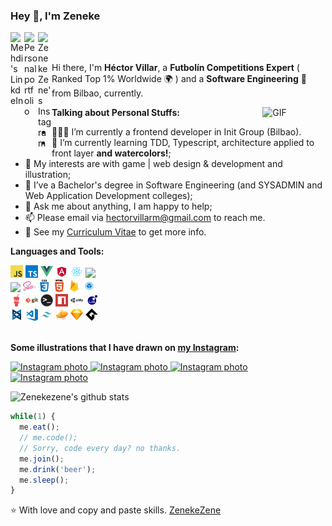 ### Hey 👋, I'm Zeneke

<a href="https://www.linkedin.com/in/hectorvillarm/">
  <img align="left" alt="Mehdi's LinkdeIn" width="22px" src="https://cdn.jsdelivr.net/npm/simple-icons@v3/icons/linkedin.svg" />
</a>
<a href="https://www.hectorvillar.com">
  <img align="left" alt="Personal portfolio" width="22px" src="https://cdn.jsdelivr.net/npm/simple-icons@3.1.0/icons/googlechrome.svg" />
</a>
<a href="https://www.instagram.com/zenekezene/">
  <img align="left" alt="ZenekeZene's Instagram" width="22px" src="https://cdn.jsdelivr.net/npm/simple-icons@v3/icons/instagram.svg" />
</a>

<br />
<br />

Hi there, I'm **Héctor Villar**, a **Futbolín Competitions Expert** ( Ranked Top 1% Worldwide 🌍 ) and a **Software Engineering** 🚀 from Bilbao, currently. 

  <img align="right" alt="GIF" width="20%" src="https://media.giphy.com/media/Q7SKqn3G97xpmfSOvG/giphy.gif" />

**Talking about Personal Stuffs:**

- 👨🏽‍💻 I’m currently a frontend developer in Init Group (Bilbao).
- 🌱 I’m currently learning TDD, Typescript, architecture applied to front layer **and watercolors!**; 
- 🤔 My interests are with game | web design & development and illustration;
- 💼 I’ve a Bachelor's degree in Software Engineering (and SYSADMIN and Web Application Development colleges);
- 💬 Ask me about anything, I am happy to help;
- 📫 Please email via hectorvillarm@gmail.com to reach me.
- 📝 See my [Curriculum Vitae](http://hectorvillar.com/Publish/CV.pdf) to get more info.

**Languages and Tools:**  

<code><img height="20" src="https://raw.githubusercontent.com/github/explore/80688e429a7d4ef2fca1e82350fe8e3517d3494d/topics/javascript/javascript.png"></code>
<code><img height="20" src="https://raw.githubusercontent.com/github/explore/80688e429a7d4ef2fca1e82350fe8e3517d3494d/topics/typescript/typescript.png"></code>
<code><img height="20" src="https://raw.githubusercontent.com/github/explore/80688e429a7d4ef2fca1e82350fe8e3517d3494d/topics/vue/vue.png"></code>
<code><img height="20" src="https://raw.githubusercontent.com/github/explore/80688e429a7d4ef2fca1e82350fe8e3517d3494d/topics/angular/angular.png"></code>
<code><img height="20" src="https://raw.githubusercontent.com/github/explore/80688e429a7d4ef2fca1e82350fe8e3517d3494d/topics/react/react.png"></code>
<code><img height="20" src="https://upload-icon.s3.us-east-2.amazonaws.com/uploads/icons/png/21133402291551942630-512.png"></code>
<br/>
<code><img height="20" src="https://pixmatstudios.com/images/sample/logo/ionic.png"></code>
<code><img height="20" src="https://raw.githubusercontent.com/github/explore/80688e429a7d4ef2fca1e82350fe8e3517d3494d/topics/sass/sass.png"></code>
<code><img height="20" src="https://raw.githubusercontent.com/github/explore/80688e429a7d4ef2fca1e82350fe8e3517d3494d/topics/css/css.png"></code>
<code><img height="20" src="https://raw.githubusercontent.com/github/explore/80688e429a7d4ef2fca1e82350fe8e3517d3494d/topics/html/html.png"></code>
<code><img height="20" src="https://raw.githubusercontent.com/github/explore/80688e429a7d4ef2fca1e82350fe8e3517d3494d/topics/firebase/firebase.png"></code>
<code><img height="20" src="https://raw.githubusercontent.com/github/explore/80688e429a7d4ef2fca1e82350fe8e3517d3494d/topics/webpack/webpack.png"></code>
<br/>
<code><img height="20" src="https://raw.githubusercontent.com/github/explore/80688e429a7d4ef2fca1e82350fe8e3517d3494d/topics/gulp/gulp.png"></code>
<code><img height="20" src="https://raw.githubusercontent.com/github/explore/80688e429a7d4ef2fca1e82350fe8e3517d3494d/topics/git/git.png"></code>
<code><img height="20" src="https://raw.githubusercontent.com/github/explore/80688e429a7d4ef2fca1e82350fe8e3517d3494d/topics/terminal/terminal.png"></code>
<code><img height="20" src="https://raw.githubusercontent.com/github/explore/80688e429a7d4ef2fca1e82350fe8e3517d3494d/topics/npm/npm.png"></code>
<code><img height="20" src="https://raw.githubusercontent.com/github/explore/80688e429a7d4ef2fca1e82350fe8e3517d3494d/topics/unity/unity.png"></code>
<code><img height="20" src="https://raw.githubusercontent.com/github/explore/80688e429a7d4ef2fca1e82350fe8e3517d3494d/topics/lua/lua.png"></code>
<br/>
<code><img height="20" src="https://raw.githubusercontent.com/github/explore/80688e429a7d4ef2fca1e82350fe8e3517d3494d/topics/backbonejs/backbonejs.png"></code>
<code><img height="20" src="https://raw.githubusercontent.com/github/explore/80688e429a7d4ef2fca1e82350fe8e3517d3494d/topics/visual-studio-code/visual-studio-code.png"></code>
<code><img height="20" src="https://raw.githubusercontent.com/github/explore/80688e429a7d4ef2fca1e82350fe8e3517d3494d/topics/tailwind/tailwind.png"></code>
<code><img height="20" src="https://raw.githubusercontent.com/github/explore/80688e429a7d4ef2fca1e82350fe8e3517d3494d/topics/zeplin/zeplin.png"></code>
<code><img height="20" src="https://raw.githubusercontent.com/github/explore/80688e429a7d4ef2fca1e82350fe8e3517d3494d/topics/sketch/sketch.png"></code>
<code><img height="20" src="https://raw.githubusercontent.com/github/explore/80688e429a7d4ef2fca1e82350fe8e3517d3494d/topics/gamemaker/gamemaker.png"></code>
<br/>
<br/>

**Some illustrations that I have drawn on [my Instagram](https://instagram.com/zenekezene):**

<a href='https://www.instagram.com/p/B7DwGBPi-_4/' target='_blank'>
  <img height="150" src='https://instagram.fbio2-2.fna.fbcdn.net/v/t51.2885-15/e35/p1080x1080/82414017_1586345854839301_252668707078321734_n.jpg?_nc_ht=instagram.fbio2-2.fna.fbcdn.net&_nc_cat=101&_nc_ohc=4GiZU5qgu64AX9Vw8gP&oh=53d79c52e2b28531fb8cbabcfb5008f7&oe=5F4FD0BC' alt='Instagram photo' />
</a>
<a href='https://www.instagram.com/p/B50-DeXoacH/' target='_blank'>
  <img height="150" src='https://instagram.fbio2-2.fna.fbcdn.net/v/t51.2885-15/e35/75595283_762940700840268_451809547115594819_n.jpg?_nc_ht=instagram.fbio2-2.fna.fbcdn.net&_nc_cat=100&_nc_ohc=qIv7cRCJ9_IAX9evvEV&oh=70f1ae099b652715078c1d4e602dc2ec&oe=5F508ABC' alt='Instagram photo' />
</a>
<a href='https://www.instagram.com/p/BtjkMAtgwfu/' target='_blank'>
  <img height="150" src='https://instagram.fbio2-2.fna.fbcdn.net/v/t51.2885-15/e35/50246537_119251855830841_5415370244134001188_n.jpg?_nc_ht=instagram.fbio2-2.fna.fbcdn.net&_nc_cat=101&_nc_ohc=P_MCU4bAjOkAX_DJ2zf&oh=1240f0adeece0b8997e10258f21414a6&oe=5F4D9A49' alt='Instagram photo' />
</a>
<a href='https://www.instagram.com/p/CAtApYFCVIB/' target='_blank'>
  <img height="150" src='https://instagram.fbio2-1.fna.fbcdn.net/v/t51.2885-15/e35/101370488_1046519452412325_1645245624680042234_n.jpg?_nc_ht=instagram.fbio2-1.fna.fbcdn.net&_nc_cat=109&_nc_ohc=Di_Fr2u6vrAAX8jRbCj&oh=8f4da7d546f49a01f9a34bf9a7886050&oe=5F4DBD3E' alt='Instagram photo' />
</a>

![Zenekezene's github stats](https://github-readme-stats.vercel.app/api?username=zenekezene&show_icons=true&hide_border=true)
```js
while(1) {
  me.eat();
  // me.code();
  // Sorry, code every day? no thanks.
  me.join();
  me.drink('beer');
  me.sleep();
}
```

⭐️ With love and copy and paste skills. [ZenekeZene](https://github.com/ZenekeZene)
